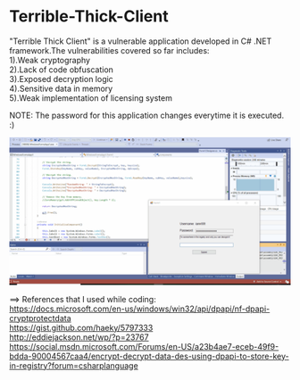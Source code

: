 # Terrible-Thick-Client

"Terrible Thick Client" is a vulnerable application developed in C# .NET framework.The vulnerabilities covered so far includes:<br/>
1).Weak cryptography<br/>
2).Lack of code obfuscation<br/>
3).Exposed decryption logic<br/>
4).Sensitive data in memory<br/>
5).Weak implementation of licensing system<br/>

NOTE: The password for this application changes everytime it is executed. :)

![](TTC.gif)


==> References that I used while coding:<br/>
https://docs.microsoft.com/en-us/windows/win32/api/dpapi/nf-dpapi-cryptprotectdata <br/>
https://gist.github.com/haeky/5797333 <br/>
http://eddiejackson.net/wp/?p=23767 <br/>
https://social.msdn.microsoft.com/Forums/en-US/a23b4ae7-eceb-49f9-bdda-90004567caa4/encrypt-decrypt-data-des-using-dpapi-to-store-key-in-registry?forum=csharplanguage <br/>
